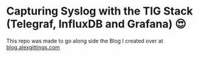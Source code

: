 # Capturing Syslog with the TIG Stack (Telegraf, InfluxDB and Grafana) 😍
This repo was made to go along side the Blog I created over at [blog.alexgittings.com](https://blog.alexgittings.com/capturing-syslog-with-the-tig-stack/)
